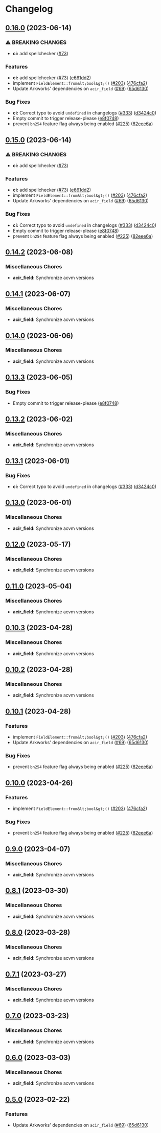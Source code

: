 # Changelog

## [0.16.0](https://github.com/TomAFrench/test-repo/compare/acir_field-v0.15.0...acir_field-v0.16.0) (2023-06-14)


### ⚠ BREAKING CHANGES

* **ci:** add spellchecker ([#73](https://github.com/TomAFrench/test-repo/issues/73))

### Features

* **ci:** add spellchecker ([#73](https://github.com/TomAFrench/test-repo/issues/73)) ([e661dd2](https://github.com/TomAFrench/test-repo/commit/e661dd2dea0e3ed3d7a232710ba6b488e5bfeb51))
* implement `FieldElement::from&lt;bool&gt;()` ([#203](https://github.com/TomAFrench/test-repo/issues/203)) ([476cfa2](https://github.com/TomAFrench/test-repo/commit/476cfa247fddb515c64c2801c6868357c9375294))
* Update Arkworks' dependencies on `acir_field` ([#69](https://github.com/TomAFrench/test-repo/issues/69)) ([65d6130](https://github.com/TomAFrench/test-repo/commit/65d61307a12f25e04afad2d50e4c4db5ce97dd8c))


### Bug Fixes

* **ci:** Correct typo to avoid `undefined` in changelogs ([#333](https://github.com/TomAFrench/test-repo/issues/333)) ([d3424c0](https://github.com/TomAFrench/test-repo/commit/d3424c04fd303c9cbe25d03118d8b358cbb84b83))
* Empty commit to trigger release-please ([e8f0748](https://github.com/TomAFrench/test-repo/commit/e8f0748042ef505d59ab63266d3c36c5358ee30d))
* prevent `bn254` feature flag always being enabled ([#225](https://github.com/TomAFrench/test-repo/issues/225)) ([82eee6a](https://github.com/TomAFrench/test-repo/commit/82eee6ab08ae480f04904ca8571fd88f4466c000))

## [0.15.0](https://github.com/TomAFrench/test-repo/compare/acir_field-v0.14.2...acir_field-v0.15.0) (2023-06-14)


### ⚠ BREAKING CHANGES

* **ci:** add spellchecker ([#73](https://github.com/TomAFrench/test-repo/issues/73))

### Features

* **ci:** add spellchecker ([#73](https://github.com/TomAFrench/test-repo/issues/73)) ([e661dd2](https://github.com/TomAFrench/test-repo/commit/e661dd2dea0e3ed3d7a232710ba6b488e5bfeb51))
* implement `FieldElement::from&lt;bool&gt;()` ([#203](https://github.com/TomAFrench/test-repo/issues/203)) ([476cfa2](https://github.com/TomAFrench/test-repo/commit/476cfa247fddb515c64c2801c6868357c9375294))
* Update Arkworks' dependencies on `acir_field` ([#69](https://github.com/TomAFrench/test-repo/issues/69)) ([65d6130](https://github.com/TomAFrench/test-repo/commit/65d61307a12f25e04afad2d50e4c4db5ce97dd8c))


### Bug Fixes

* **ci:** Correct typo to avoid `undefined` in changelogs ([#333](https://github.com/TomAFrench/test-repo/issues/333)) ([d3424c0](https://github.com/TomAFrench/test-repo/commit/d3424c04fd303c9cbe25d03118d8b358cbb84b83))
* Empty commit to trigger release-please ([e8f0748](https://github.com/TomAFrench/test-repo/commit/e8f0748042ef505d59ab63266d3c36c5358ee30d))
* prevent `bn254` feature flag always being enabled ([#225](https://github.com/TomAFrench/test-repo/issues/225)) ([82eee6a](https://github.com/TomAFrench/test-repo/commit/82eee6ab08ae480f04904ca8571fd88f4466c000))

## [0.14.2](https://github.com/noir-lang/acvm/compare/acir_field-v0.14.1...acir_field-v0.14.2) (2023-06-08)


### Miscellaneous Chores

* **acir_field:** Synchronize acvm versions

## [0.14.1](https://github.com/noir-lang/acvm/compare/acir_field-v0.14.0...acir_field-v0.14.1) (2023-06-07)


### Miscellaneous Chores

* **acir_field:** Synchronize acvm versions

## [0.14.0](https://github.com/noir-lang/acvm/compare/acir_field-v0.13.3...acir_field-v0.14.0) (2023-06-06)


### Miscellaneous Chores

* **acir_field:** Synchronize acvm versions

## [0.13.3](https://github.com/noir-lang/acvm/compare/acir_field-v0.13.2...acir_field-v0.13.3) (2023-06-05)


### Bug Fixes

* Empty commit to trigger release-please ([e8f0748](https://github.com/noir-lang/acvm/commit/e8f0748042ef505d59ab63266d3c36c5358ee30d))

## [0.13.2](https://github.com/noir-lang/acvm/compare/acir_field-v0.13.1...acir_field-v0.13.2) (2023-06-02)


### Miscellaneous Chores

* **acir_field:** Synchronize acvm versions

## [0.13.1](https://github.com/noir-lang/acvm/compare/acir_field-v0.13.0...acir_field-v0.13.1) (2023-06-01)


### Bug Fixes

* **ci:** Correct typo to avoid `undefined` in changelogs ([#333](https://github.com/noir-lang/acvm/issues/333)) ([d3424c0](https://github.com/noir-lang/acvm/commit/d3424c04fd303c9cbe25d03118d8b358cbb84b83))

## [0.13.0](https://github.com/noir-lang/acvm/compare/acir_field-v0.12.0...acir_field-v0.13.0) (2023-06-01)


### Miscellaneous Chores

* **acir_field:** Synchronize acvm versions

## [0.12.0](https://github.com/noir-lang/acvm/compare/acir_field-v0.11.0...acir_field-v0.12.0) (2023-05-17)


### Miscellaneous Chores

* **acir_field:** Synchronize acvm versions

## [0.11.0](https://github.com/noir-lang/acvm/compare/acir_field-v0.10.3...acir_field-v0.11.0) (2023-05-04)


### Miscellaneous Chores

* **acir_field:** Synchronize acvm versions

## [0.10.3](https://github.com/noir-lang/acvm/compare/acir_field-v0.10.2...acir_field-v0.10.3) (2023-04-28)


### Miscellaneous Chores

* **acir_field:** Synchronize acvm versions

## [0.10.2](https://github.com/noir-lang/acvm/compare/acir_field-v0.10.1...acir_field-v0.10.2) (2023-04-28)


### Miscellaneous Chores

* **acir_field:** Synchronize acvm versions

## [0.10.1](https://github.com/noir-lang/acvm/compare/acir_field-v0.10.0...acir_field-v0.10.1) (2023-04-28)


### Features

* implement `FieldElement::from&lt;bool&gt;()` ([#203](https://github.com/noir-lang/acvm/issues/203)) ([476cfa2](https://github.com/noir-lang/acvm/commit/476cfa247fddb515c64c2801c6868357c9375294))
* Update Arkworks' dependencies on `acir_field` ([#69](https://github.com/noir-lang/acvm/issues/69)) ([65d6130](https://github.com/noir-lang/acvm/commit/65d61307a12f25e04afad2d50e4c4db5ce97dd8c))


### Bug Fixes

* prevent `bn254` feature flag always being enabled ([#225](https://github.com/noir-lang/acvm/issues/225)) ([82eee6a](https://github.com/noir-lang/acvm/commit/82eee6ab08ae480f04904ca8571fd88f4466c000))

## [0.10.0](https://github.com/noir-lang/acvm/compare/acir_field-v0.9.0...acir_field-v0.10.0) (2023-04-26)


### Features

* implement `FieldElement::from&lt;bool&gt;()` ([#203](https://github.com/noir-lang/acvm/issues/203)) ([476cfa2](https://github.com/noir-lang/acvm/commit/476cfa247fddb515c64c2801c6868357c9375294))


### Bug Fixes

* prevent `bn254` feature flag always being enabled ([#225](https://github.com/noir-lang/acvm/issues/225)) ([82eee6a](https://github.com/noir-lang/acvm/commit/82eee6ab08ae480f04904ca8571fd88f4466c000))

## [0.9.0](https://github.com/noir-lang/acvm/compare/acir_field-v0.8.1...acir_field-v0.9.0) (2023-04-07)


### Miscellaneous Chores

* **acir_field:** Synchronize acvm versions

## [0.8.1](https://github.com/noir-lang/acvm/compare/acir_field-v0.8.0...acir_field-v0.8.1) (2023-03-30)


### Miscellaneous Chores

* **acir_field:** Synchronize acvm versions

## [0.8.0](https://github.com/noir-lang/acvm/compare/acir_field-v0.7.1...acir_field-v0.8.0) (2023-03-28)


### Miscellaneous Chores

* **acir_field:** Synchronize acvm versions

## [0.7.1](https://github.com/noir-lang/acvm/compare/acir_field-v0.7.0...acir_field-v0.7.1) (2023-03-27)


### Miscellaneous Chores

* **acir_field:** Synchronize acvm versions

## [0.7.0](https://github.com/noir-lang/acvm/compare/acir_field-v0.6.0...acir_field-v0.7.0) (2023-03-23)


### Miscellaneous Chores

* **acir_field:** Synchronize acvm versions

## [0.6.0](https://github.com/noir-lang/acvm/compare/acir_field-v0.5.0...acir_field-v0.6.0) (2023-03-03)


### Miscellaneous Chores

* **acir_field:** Synchronize acvm versions

## [0.5.0](https://github.com/noir-lang/acvm/compare/acir_field-v0.4.1...acir_field-v0.5.0) (2023-02-22)


### Features

* Update Arkworks' dependencies on `acir_field` ([#69](https://github.com/noir-lang/acvm/issues/69)) ([65d6130](https://github.com/noir-lang/acvm/commit/65d61307a12f25e04afad2d50e4c4db5ce97dd8c))
